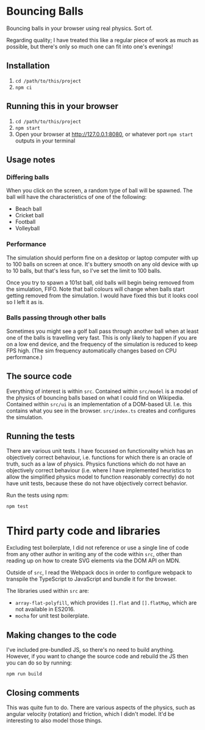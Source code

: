 # Bouncing Balls

Bouncing balls in your browser using real physics. Sort of.

Regarding quality; I have treated this like a regular piece of work as much as possible, but there's only so much one can fit into one's evenings!

## Installation

1. `cd /path/to/this/project`
2. `npm ci`

## Running this in your browser

1. `cd /path/to/this/project`
2. `npm start`
3. Open your browser at http://127.0.0.1:8080, or whatever port `npm start` outputs in your terminal

## Usage notes

### Differing balls

When you click on the screen, a random type of ball will be spawned. The ball will have the characteristics of one of the following:

* Beach ball
* Cricket ball
* Football
* Volleyball

### Performance

The simulation should perform fine on a desktop or laptop computer with up to 100 balls on screen at once. It's buttery smooth on any old device with up to 10 balls, but that's less fun, so I've set the limit to 100 balls.

Once you try to spawn a 101st ball, old balls will begin being removed from the simulation, FIFO. Note that ball colours will change when balls start getting removed from the simulation. I would have fixed this but it looks cool so I left it as is.

### Balls passing through other balls

Sometimes you might see a golf ball pass through another ball when at least one of the balls is travelling very fast. This is only likely to happen if you are on a low end device, and the frequency of the simulation is reduced to keep FPS high. (The sim frequency automatically changes based on CPU performance.)

## The source code

Everything of interest is within `src`. Contained within `src/model` is a model of the physics of bouncing balls based on what I could find on Wikipedia. Contained within `src/ui` is an implementation of a DOM-based UI. I.e. this contains what you see in the browser. `src/index.ts` creates and configures the simulation.

## Running the tests

There are various unit tests. I have focussed on functionality which has an objectively correct behaviour, i.e. functions for which there is an oracle of truth, such as a law of physics. Physics functions which do not have an objectively correct behaviour (i.e. where I have implemented heuristics to allow the simplified physics model to function reasonably correctly) do not have unit tests, because these do not have objectively correct behavior.

Run the tests using npm:

```
npm test
```

# Third party code and libraries

Excluding test boilerplate, I did not reference or use a single line of code from any other author in writing any of the code within `src`, other than reading up on how to create SVG elements via the DOM API on MDN.

Outside of `src`, I read the Webpack docs in order to configure webpack to transpile the TypeScript to JavaScript and bundle it for the browser.

The libraries used within `src` are:
* `array-flat-polyfill`, which provides `[].flat` and `[].flatMap`, which are not available in ES2016.
* `mocha` for unit test boilerplate.

## Making changes to the code

I've included pre-bundled JS, so there's no need to build anything. However, if you want to change the source code and rebuild the JS then you can do so by running:

```
npm run build
```

## Closing comments

This was quite fun to do. There are various aspects of the physics, such as angular velocity (rotation) and friction, which I didn't model. It'd be interesting to also model those things.
